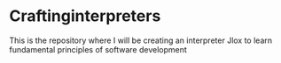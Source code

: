 # Craftinginterpreters
This is the repository where I will be creating an interpreter Jlox to learn fundamental principles of software development
